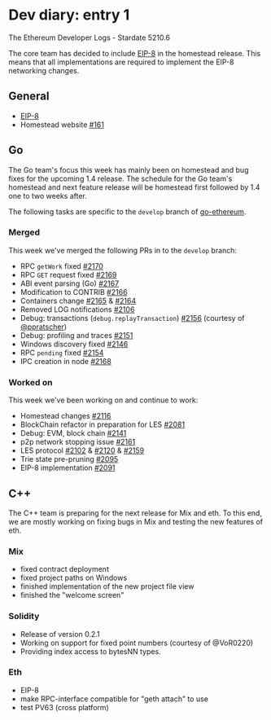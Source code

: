 # Dev diary: entry 1

The Ethereum Developer Logs - Stardate 5210.6

The core team has decided to include [EIP-8](https://github.com/ethereum/EIPs/pull/49)
in the homestead release. This means that all implementations are required to
implement the EIP-8 networking changes.

## General

* [EIP-8](https://github.com/ethereum/EIPs/pull/49)
* Homestead website [#161](https://github.com/ethereum/ethereum-org/pull/161)

## Go

The Go team's focus this week has mainly been on homestead and bug fixes for the
upcoming 1.4 release. The schedule for the Go team's homestead and next feature
release will be homestead first followed by 1.4 one to two weeks after.

The following tasks are specific to the `develop` branch of
[go-ethereum](https://github.com/ethereum/go-ethereum).

### Merged

This week we've merged the following PRs in to the `develop` branch:

* RPC `getWork` fixed [#2170](https://github.com/ethereum/go-ethereum/pull/2170)
* RPC `GET` request fixed [#2169](https://github.com/ethereum/go-ethereum/pull/2169)
* ABI event parsing (Go) [#2167](https://github.com/ethereum/go-ethereum/pull/2167)
* Modification to CONTRIB [#2166](https://github.com/ethereum/go-ethereum/pull/2166)
* Containers change [#2165](https://github.com/ethereum/go-ethereum/pull/2165) & [#2164](https://github.com/ethereum/go-ethereum/pull/2164)
* Removed LOG notifications [#2106](https://github.com/ethereum/go-ethereum/pull/2106)
* Debug: transactions (`debug.replayTransaction`) [#2156](https://github.com/ethereum/go-ethereum/pull/2156) (courtesy of [@ppratscher](https://github.com/ppratscher))
* Debug: profiling and traces [#2151](https://github.com/ethereum/go-ethereum/pull/2151)
* Windows discovery fixed [#2146](https://github.com/ethereum/go-ethereum/pull/2146)
* RPC `pending` fixed [#2154](https://github.com/ethereum/go-ethereum/pull/2154)
* IPC creation in node [#2168](https://github.com/ethereum/go-ethereum/pull/2168)

### Worked on

This week we've been working on and continue to work:

* Homestead changes [#2116](https://github.com/ethereum/go-ethereum/pull/2116)
* BlockChain refactor in preparation for LES [#2081](https://github.com/ethereum/go-ethereum/pull/2081)
* Debug: EVM, block chain [#2141](https://github.com/ethereum/go-ethereum/pull/2141)
* p2p network stopping issue [#2161](https://github.com/ethereum/go-ethereum/pull/2161)
* LES protocol [#2102](https://github.com/ethereum/go-ethereum/pull/2102) & [#2120](https://github.com/ethereum/go-ethereum/pull/2120) & [#2159](https://github.com/ethereum/go-ethereum/pull/2159)
* Trie state pre-pruning [#2095](https://github.com/ethereum/go-ethereum/pull/2095)
* EIP-8 implementation [#2091](https://github.com/ethereum/go-ethereum/pull/2091)

## C++

The C++ team is preparing for the next release for Mix and eth. To this end, we are mostly
working on fixing bugs in Mix and testing the new features of eth.

### Mix

 * fixed contract deployment
 * fixed project paths on Windows
 * finished implementation of the new project file view
 * finished the "welcome screen"

### Solidity

 * Release of version 0.2.1
 * Working on support for fixed point numbers (courtesy of @VoR0220)
 * Providing index access to bytesNN types.

### Eth

 * EIP-8
 * make RPC-interface compatible for "geth attach" to use
 * test PV63 (cross platform)

